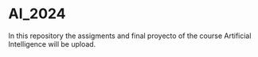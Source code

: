 # AI_2024
In this repository the assigments and final proyecto of the course Artificial Intelligence will be upload.
